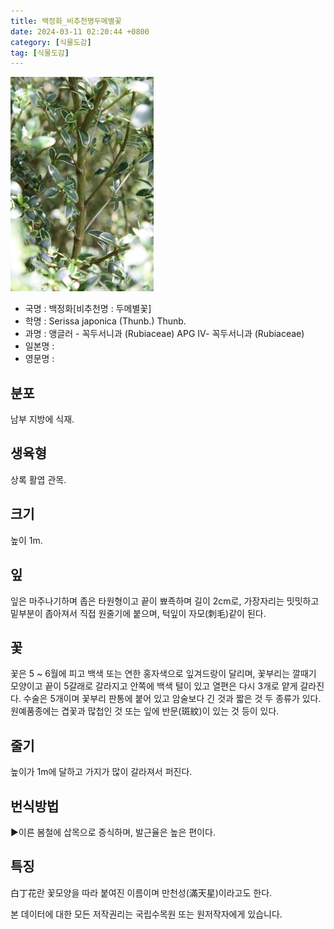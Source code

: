 ```yaml
---
title: 백정화_비추천명두메별꽃
date: 2024-03-11 02:20:44 +0800
category: [식물도감]
tag: [식물도감]
---
```




![백정화[비추천명 : 두메별꽃]](/assets/img/fileUpload/plants/basic/Rubiaceae/Serissa/18225/18225_3_th2.JPG)
- 국명 : 백정화[비추천명 : 두메별꽃]
- 학명 : Serissa japonica (Thunb.) Thunb.
- 과명 : 앵글러 - 꼭두서니과 (Rubiaceae) APG Ⅳ- 꼭두서니과 (Rubiaceae)
- 일본명 : 
- 영문명 : 


## 분포
남부 지방에 식재.
## 생육형
상록 활엽 관목. 
## 크기
높이 1m.
## 잎
잎은 마주나기하며 좁은 타원형이고 끝이 뾰죡하며 길이 2cm로, 가장자리는 밋밋하고 밑부분이 좁아져서 직접 원줄기에 붙으며, 턱잎이 자모(刺毛)같이 된다.
## 꽃
꽃은 5 ~ 6월에 피고 백색 또는 연한 홍자색으로 잎겨드랑이 달리며, 꽃부리는 깔때기 모양이고 끝이 5갈래로 갈라지고 안쪽에 백색 털이 있고 열편은 다시 3개로 얕게 갈라진다. 수술은 5개이며 꽃부리 판통에 붙어 있고 암술보다 긴 것과 짧은 것 두 종류가 있다. 원예품종에는 겹꽃과 많첩인 것 또는 잎에 반문(斑紋)이 있는 것 등이 있다.
## 줄기
높이가 1m에 달하고 가지가 많이 갈라져서 퍼진다.
## 번식방법
▶이른 봄철에 삽목으로 증식하며, 발근율은 높은 편이다.
## 특징
白丁花란 꽃모양을 따라 붙여진 이름이며 만천성(滿天星)이라고도 한다.






본 데이터에 대한 모든 저작권리는 국립수목원 또는 원저작자에게 있습니다.
